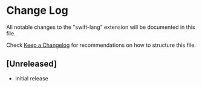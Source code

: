 # Change Log

All notable changes to the "swift-lang" extension will be documented in this file.

Check [Keep a Changelog](http://keepachangelog.com/) for recommendations on how to structure this file.

## [Unreleased]

-   Initial release

